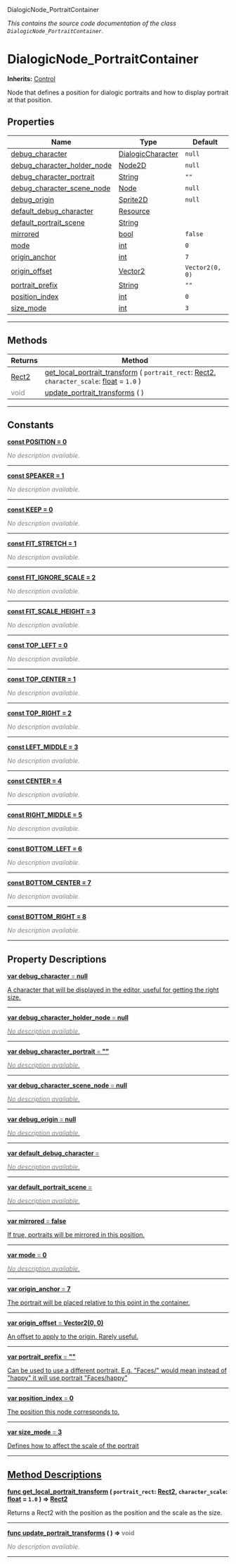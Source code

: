 
<div class="header-banner purple">
<div class="header-label purple">DialogicNode_PortraitContainer</div>
</div>

*This contains the source code documentation of the class `DialogicNode_PortraitContainer`.*
        
# DialogicNode_PortraitContainer
**Inherits:** [Control](https://docs.godotengine.org/en/latest/classes/class_control.html#class-control)

Node that defines a position for dialogic portraits and how to display portrait at that position.
## Properties
Name | Type | Default 
--- | --- | --- 
[<span class="hljs-title">debug_character</span>](#property-debug_character) | [DialogicCharacter](class_dialogiccharacter.md) |  `null` 
[<span class="hljs-title">debug_character_holder_node</span>](#property-debug_character_holder_node) | [Node2D](https://docs.godotengine.org/en/latest/classes/class_node2d.html#class-node2d) |  `null` 
[<span class="hljs-title">debug_character_portrait</span>](#property-debug_character_portrait) | [String](https://docs.godotengine.org/en/latest/classes/class_string.html#class-string) |  `""` 
[<span class="hljs-title">debug_character_scene_node</span>](#property-debug_character_scene_node) | [Node](https://docs.godotengine.org/en/latest/classes/class_node.html#class-node) |  `null` 
[<span class="hljs-title">debug_origin</span>](#property-debug_origin) | [Sprite2D](https://docs.godotengine.org/en/latest/classes/class_sprite2d.html#class-sprite2d) |  `null` 
[<span class="hljs-title">default_debug_character</span>](#property-default_debug_character) | [Resource](https://docs.godotengine.org/en/latest/classes/class_resource.html#class-resource) |   
[<span class="hljs-title">default_portrait_scene</span>](#property-default_portrait_scene) | [String](https://docs.godotengine.org/en/latest/classes/class_string.html#class-string) |   
[<span class="hljs-title">mirrored</span>](#property-mirrored) | [bool](https://docs.godotengine.org/en/latest/classes/class_bool.html#class-bool) |  `false` 
[<span class="hljs-title">mode</span>](#property-mode) | [int](https://docs.godotengine.org/en/latest/classes/class_int.html#class-int) |  `0` 
[<span class="hljs-title">origin_anchor</span>](#property-origin_anchor) | [int](https://docs.godotengine.org/en/latest/classes/class_int.html#class-int) |  `7` 
[<span class="hljs-title">origin_offset</span>](#property-origin_offset) | [Vector2](https://docs.godotengine.org/en/latest/classes/class_vector2.html#class-vector2) |  `Vector2(0, 0)` 
[<span class="hljs-title">portrait_prefix</span>](#property-portrait_prefix) | [String](https://docs.godotengine.org/en/latest/classes/class_string.html#class-string) |  `""` 
[<span class="hljs-title">position_index</span>](#property-position_index) | [int](https://docs.godotengine.org/en/latest/classes/class_int.html#class-int) |  `0` 
[<span class="hljs-title">size_mode</span>](#property-size_mode) | [int](https://docs.godotengine.org/en/latest/classes/class_int.html#class-int) |  `3` 
--- 

## Methods
Returns | Method 
--- | --- 
<span class="hljs-attribute">[Rect2](https://docs.godotengine.org/en/latest/classes/class_rect2.html#class-rect2)</span> | [<span class="hljs-title">get_local_portrait_transform</span>](#method-get_local_portrait_transform) ( `portrait_rect`: [Rect2](https://docs.godotengine.org/en/latest/classes/class_rect2.html#class-rect2), `character_scale`: [float](https://docs.godotengine.org/en/latest/classes/class_float.html#class-float) = `1.0` ) 
<span style = "color: gray">void</span> | [<span class="hljs-title">update_portrait_transforms</span>](#method-update_portrait_transforms) ( ) 
--- 
## Constants


<a class="header" id="constant-POSITION" href="#constant-POSITION">**<span class="hljs-attribute">const</span> <span class="hljs-title">POSITION</span><span class="hljs-comment"> = 0</span>**</a>



 <span style = "color: gray">*No description available.*</span> 

---


<a class="header" id="constant-SPEAKER" href="#constant-SPEAKER">**<span class="hljs-attribute">const</span> <span class="hljs-title">SPEAKER</span><span class="hljs-comment"> = 1</span>**</a>



 <span style = "color: gray">*No description available.*</span> 

---


<a class="header" id="constant-KEEP" href="#constant-KEEP">**<span class="hljs-attribute">const</span> <span class="hljs-title">KEEP</span><span class="hljs-comment"> = 0</span>**</a>



 <span style = "color: gray">*No description available.*</span> 

---


<a class="header" id="constant-FIT_STRETCH" href="#constant-FIT_STRETCH">**<span class="hljs-attribute">const</span> <span class="hljs-title">FIT_STRETCH</span><span class="hljs-comment"> = 1</span>**</a>



 <span style = "color: gray">*No description available.*</span> 

---


<a class="header" id="constant-FIT_IGNORE_SCALE" href="#constant-FIT_IGNORE_SCALE">**<span class="hljs-attribute">const</span> <span class="hljs-title">FIT_IGNORE_SCALE</span><span class="hljs-comment"> = 2</span>**</a>



 <span style = "color: gray">*No description available.*</span> 

---


<a class="header" id="constant-FIT_SCALE_HEIGHT" href="#constant-FIT_SCALE_HEIGHT">**<span class="hljs-attribute">const</span> <span class="hljs-title">FIT_SCALE_HEIGHT</span><span class="hljs-comment"> = 3</span>**</a>



 <span style = "color: gray">*No description available.*</span> 

---


<a class="header" id="constant-TOP_LEFT" href="#constant-TOP_LEFT">**<span class="hljs-attribute">const</span> <span class="hljs-title">TOP_LEFT</span><span class="hljs-comment"> = 0</span>**</a>



 <span style = "color: gray">*No description available.*</span> 

---


<a class="header" id="constant-TOP_CENTER" href="#constant-TOP_CENTER">**<span class="hljs-attribute">const</span> <span class="hljs-title">TOP_CENTER</span><span class="hljs-comment"> = 1</span>**</a>



 <span style = "color: gray">*No description available.*</span> 

---


<a class="header" id="constant-TOP_RIGHT" href="#constant-TOP_RIGHT">**<span class="hljs-attribute">const</span> <span class="hljs-title">TOP_RIGHT</span><span class="hljs-comment"> = 2</span>**</a>



 <span style = "color: gray">*No description available.*</span> 

---


<a class="header" id="constant-LEFT_MIDDLE" href="#constant-LEFT_MIDDLE">**<span class="hljs-attribute">const</span> <span class="hljs-title">LEFT_MIDDLE</span><span class="hljs-comment"> = 3</span>**</a>



 <span style = "color: gray">*No description available.*</span> 

---


<a class="header" id="constant-CENTER" href="#constant-CENTER">**<span class="hljs-attribute">const</span> <span class="hljs-title">CENTER</span><span class="hljs-comment"> = 4</span>**</a>



 <span style = "color: gray">*No description available.*</span> 

---


<a class="header" id="constant-RIGHT_MIDDLE" href="#constant-RIGHT_MIDDLE">**<span class="hljs-attribute">const</span> <span class="hljs-title">RIGHT_MIDDLE</span><span class="hljs-comment"> = 5</span>**</a>



 <span style = "color: gray">*No description available.*</span> 

---


<a class="header" id="constant-BOTTOM_LEFT" href="#constant-BOTTOM_LEFT">**<span class="hljs-attribute">const</span> <span class="hljs-title">BOTTOM_LEFT</span><span class="hljs-comment"> = 6</span>**</a>



 <span style = "color: gray">*No description available.*</span> 

---


<a class="header" id="constant-BOTTOM_CENTER" href="#constant-BOTTOM_CENTER">**<span class="hljs-attribute">const</span> <span class="hljs-title">BOTTOM_CENTER</span><span class="hljs-comment"> = 7</span>**</a>



 <span style = "color: gray">*No description available.*</span> 

---


<a class="header" id="constant-BOTTOM_RIGHT" href="#constant-BOTTOM_RIGHT">**<span class="hljs-attribute">const</span> <span class="hljs-title">BOTTOM_RIGHT</span><span class="hljs-comment"> = 8</span>**</a>



 <span style = "color: gray">*No description available.*</span> 

---
## Property Descriptions



<a class="header" id="property-debug_character" href="#property-debug_character">**<span class="hljs-attribute">var</span> <span class="hljs-title">debug_character</span> <span style = "color: gray"> = </span> null** 



A character that will be displayed in the editor, useful for getting the right size.

---



<a class="header" id="property-debug_character_holder_node" href="#property-debug_character_holder_node">**<span class="hljs-attribute">var</span> <span class="hljs-title">debug_character_holder_node</span> <span style = "color: gray"> = </span> null** 



 <span style = "color: gray">*No description available.*</span> 

---



<a class="header" id="property-debug_character_portrait" href="#property-debug_character_portrait">**<span class="hljs-attribute">var</span> <span class="hljs-title">debug_character_portrait</span> <span style = "color: gray"> = </span> ""** 



 <span style = "color: gray">*No description available.*</span> 

---



<a class="header" id="property-debug_character_scene_node" href="#property-debug_character_scene_node">**<span class="hljs-attribute">var</span> <span class="hljs-title">debug_character_scene_node</span> <span style = "color: gray"> = </span> null** 



 <span style = "color: gray">*No description available.*</span> 

---



<a class="header" id="property-debug_origin" href="#property-debug_origin">**<span class="hljs-attribute">var</span> <span class="hljs-title">debug_origin</span> <span style = "color: gray"> = </span> null** 



 <span style = "color: gray">*No description available.*</span> 

---



<a class="header" id="property-default_debug_character" href="#property-default_debug_character">**<span class="hljs-attribute">var</span> <span class="hljs-title">default_debug_character</span> <span style = "color: gray"> = </span> <unknown>** 



 <span style = "color: gray">*No description available.*</span> 

---



<a class="header" id="property-default_portrait_scene" href="#property-default_portrait_scene">**<span class="hljs-attribute">var</span> <span class="hljs-title">default_portrait_scene</span> <span style = "color: gray"> = </span> <unknown>** 



 <span style = "color: gray">*No description available.*</span> 

---



<a class="header" id="property-mirrored" href="#property-mirrored">**<span class="hljs-attribute">var</span> <span class="hljs-title">mirrored</span> <span style = "color: gray"> = </span> false** 



If true, portraits will be mirrored in this position.

---



<a class="header" id="property-mode" href="#property-mode">**<span class="hljs-attribute">var</span> <span class="hljs-title">mode</span> <span style = "color: gray"> = </span> 0** 



 <span style = "color: gray">*No description available.*</span> 

---



<a class="header" id="property-origin_anchor" href="#property-origin_anchor">**<span class="hljs-attribute">var</span> <span class="hljs-title">origin_anchor</span> <span style = "color: gray"> = </span> 7** 



The portrait will be placed relative to this point in the container.

---



<a class="header" id="property-origin_offset" href="#property-origin_offset">**<span class="hljs-attribute">var</span> <span class="hljs-title">origin_offset</span> <span style = "color: gray"> = </span> Vector2(0, 0)** 



An offset to apply to the origin. Rarely useful.

---



<a class="header" id="property-portrait_prefix" href="#property-portrait_prefix">**<span class="hljs-attribute">var</span> <span class="hljs-title">portrait_prefix</span> <span style = "color: gray"> = </span> ""** 



Can be used to use a different portrait. E.g. "Faces/" would mean instead of "happy" it will use portrait "Faces/happy"

---



<a class="header" id="property-position_index" href="#property-position_index">**<span class="hljs-attribute">var</span> <span class="hljs-title">position_index</span> <span style = "color: gray"> = </span> 0** 



The position this node corresponds to.

---



<a class="header" id="property-size_mode" href="#property-size_mode">**<span class="hljs-attribute">var</span> <span class="hljs-title">size_mode</span> <span style = "color: gray"> = </span> 3** 



Defines how to affect the scale of the portrait

---

## Method Descriptions



<a class="header" id="method-get_local_portrait_transform" href="#method-get_local_portrait_transform">**<span class="hljs-attribute">func</span> [<span class="hljs-title">get_local_portrait_transform</span>](#method-get_local_portrait_transform) ( `portrait_rect`: [Rect2](https://docs.godotengine.org/en/latest/classes/class_rect2.html#class-rect2), `character_scale`: [float](https://docs.godotengine.org/en/latest/classes/class_float.html#class-float) = `1.0` )</a>  ⇒ <span class="hljs-attribute">[Rect2](https://docs.godotengine.org/en/latest/classes/class_rect2.html#class-rect2)</span>** 



Returns a Rect2 with the position as the position and the scale as the size.

---



<a class="header" id="method-update_portrait_transforms" href="#method-update_portrait_transforms">**<span class="hljs-attribute">func</span> [<span class="hljs-title">update_portrait_transforms</span>](#method-update_portrait_transforms) ( )</a>  ⇒ <span style = "color: gray">void</span>** 



 <span style = "color: gray">*No description available.*</span> 

---

